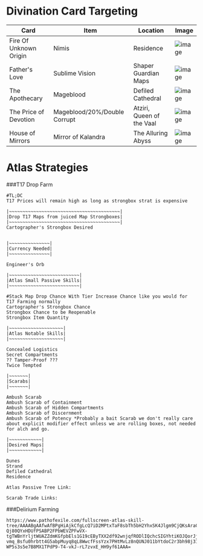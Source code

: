 # Divination Card Targeting
|Card|Item|Location|Image|
|---|---|---|---|
|Fire Of Unknown Origin|Nimis|Residence|![image](https://github.com/user-attachments/assets/e345677f-4309-466e-95de-b82a22b7a151)|
|Father's Love|Sublime Vision|Shaper Guardian Maps|![image](https://github.com/user-attachments/assets/e17f34b1-b5be-407f-a9be-c2ea1276e138)|
|The Apothecary|Mageblood|Defiled Cathedral|![image](https://github.com/user-attachments/assets/49825757-2932-4de1-af81-4cd14fa5b712)|
|The Price of Devotion|Mageblood/20%/Double Corrupt|Atziri, Queen of the Vaal|![image](https://github.com/user-attachments/assets/9b91dc1d-d783-485c-9e5d-55996d8d0821)|
|House of Mirrors|Mirror of Kalandra|The Alluring Abyss|![image](https://github.com/user-attachments/assets/4aea0478-85be-419b-96cb-0cbdfdb47922)|

# Atlas Strategies
###T17 Drop Farm
```
#TL;DC
T17 Prices will remain high as long as strongbox strat is expensive

|~~~~~~~~~~~~~~~~~~~~~~~~~~~~~~~~~~~~~~~~~|
|Drop T17 Maps from juiced Map Strongboxes|
|~~~~~~~~~~~~~~~~~~~~~~~~~~~~~~~~~~~~~~~~~|
Cartographer's Strongbox Desired


|~~~~~~~~~~~~~~~|
|Currency Needed|
|~~~~~~~~~~~~~~~|

Engineer's Orb

|~~~~~~~~~~~~~~~~~~~~~~~~~~|
|Atlas Small Passive Skills|
|~~~~~~~~~~~~~~~~~~~~~~~~~~|

#Stack Map Drop Chance With Tier Increase Chance like you would for T17 Farming normally
Cartographer's Strongbox Chance
Strongbox Chance to be Reopenable
Strongbox Item Quantity

|~~~~~~~~~~~~~~~~~~~~|
|Atlas Notable Skills|
|~~~~~~~~~~~~~~~~~~~~|

Concealed Logistics
Secret Compartments
?? Tamper-Proof ???
Twice Tempted

|~~~~~~~|
|Scarabs|
|~~~~~~~|

Ambush Scarab
Ambush Scarab of Containment
Ambush Scarab of Hidden Compartments
Ambush Scarab of Discernment
Ambush Scarab of Potency *Probably a bait Scarab we don't really care about explicit modifier effect unless we are rolling boxes, not needed for alch and go.

|~~~~~~~~~~~~|
|Desired Maps|
|~~~~~~~~~~~~|

Dunes
Strand
Defiled Cathedral
Residence

Atlas Passive Tree Link:

Scarab Trade Links:

```
###Delirium Farming
```
https://www.pathofexile.com/fullscreen-atlas-skill-tree/AAAABgAAfwAfBPgHiAjkCfgLcQ7iD2MPtxTaF8sbTh5bH2YhxSK4Jlgm9CjQKsAraC2TMAMwjDIkMksz5DSIO9w-Qj80QYxHDUfPSABP2FPbWEVZPFwVX-tgTWBnYrljtWUAZZdmKGfpbEls1G19cEByTXX2df92wnjqfRODlIQchcSIGYhtiKOJQorJjbiP1JF9kiyUGZwSnCudXp2jn7GhhqQ2pm2ngqwQrB-vmq_Bsfu0hrbtt4G5abpMuyq8qL8WwcfFssYzx7PHtMvLz8nQUNJ011bYtdoC2r3bh98j317jN-WP5s3s5e7B8MX1TPdP9-T4-vkJ-rL7zvxE_HH9yf61AAA=
```

